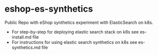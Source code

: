 # eshop-es-synthetics
Public Repo with eShop synthetics experiment with ElasticSearch on k8s.

- For step-by-step for deploying elastic search stack on k8s see es-install.md file
- For instructions for using elastic search synthetics on k8s see es-synthetics.md file
